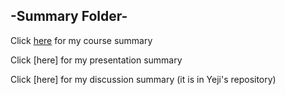 ## -Summary Folder-

Click [here](https://github.com/oomie/robotapsyche/blob/main/25april/coursesummary.md) for my course summary


Click [here] for my presentation summary


Click [here] for my discussion summary (it is in Yeji's repository)

